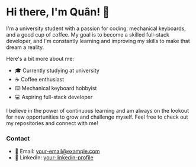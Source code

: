 # Hi there, I'm Quân! 👋

I'm a university student with a passion for coding, mechanical keyboards, and a good cup of coffee. My goal is to become a skilled full-stack developer, and I'm constantly learning and improving my skills to make that dream a reality.

Here's a bit more about me:
- 🎓 Currently studying at university
- ☕ Coffee enthusiast
- ⌨️ Mechanical keyboard hobbyist
- 💻 Aspiring full-stack developer

I believe in the power of continuous learning and am always on the lookout for new opportunities to grow and challenge myself. Feel free to check out my repositories and connect with me!

### Contact
- 📧 Email: [your-email@example.com](mailto:vodinhquan2707.it@gmail.com)
- 💼 LinkedIn: [your-linkedin-profile](https:[//www.linkedin.com/in/your-linkedin-profile](https://www.linkedin.com/in/vodinhquan27/))
